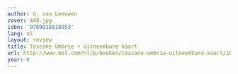 ```yaml
---
author: G. van Leeuwen
cover: 448.jpg
isbn: '9789018018953'
lang: nl
layout: review
title: Toscane Umbrie + Uitneembare kaart
url: http://www.bol.com/nl/p/boeken/toscane-umbrie-uitneembare-kaart/1001004005471085/index.html
year: 0
---
```


